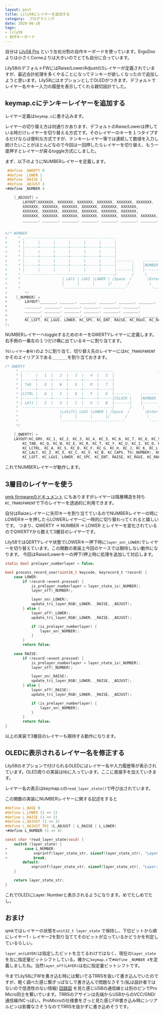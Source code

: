 ```yaml
---
layout: post
title: Lily58にレイヤーを追加する
category:  プログラミング
date: 2020-06-20
tags:
- lily58
- 自作キーボード
---
```



自分は [Lily58 Pro](https://yuchi-kbd.hatenablog.com/entry/2018/12/23/214342) という左右分割の自作キーボードを使っています。ErgoDoxよりは小さくCorneよりは大きいのでとても自分に合っています。

Lily58のデフォルトFWにはRaise/Lower/Adjustの3レイヤーが定義されていますが、最近会計処理を多くやることになってテンキーが欲しくなったので追加しようと思います。Lily58にはオプションとしてOLEDがつきます、デフォルトでレイヤー名やキー入力の履歴を表示してくれる親切設計でした。

## keymap.cにテンキーレイヤーを追加する

レイヤー定義は`keymap.c`に書き込みます。

レイヤーの切り替え方は何通りかあります、デフォルトのRaise/Lowerは押している時だけレイヤーを切り替える方式です。そのレイヤーのキーを１つタイプするだけならば便利な方式ですが、テンキーレイヤー等では連続して数値を入力し続けたいことがほとんどなので今回は一回押したらレイヤーを切り替え、もう一度押すとレイヤーが戻るtoggle方式にしました。


まず、以下のようにNUMBERレイヤーを定義します。
```c:title=keymap.c
 #define _QWERTY 0
 #define _LOWER 1
 #define _RAISE 2
 #define _ADJUST 3
+#define _NUMBER 4
```

```c:title=keymap.c
	[_ADJUST] =
		LAYOUT(XXXXXXX, XXXXXXX, XXXXXXX, XXXXXXX, XXXXXXX, XXXXXXX,                   XXXXXXX, XXXXXXX, XXXXXXX, XXXXXXX, XXXXXXX, XXXXXXX,\
		XXXXXXX, XXXXXXX, XXXXXXX, XXXXXXX, XXXXXXX, XXXXXXX,                   XXXXXXX, XXXXXXX, XXXXXXX, XXXXXXX, XXXXXXX, XXXXXXX,\
		XXXXXXX, XXXXXXX, XXXXXXX, XXXXXXX, XXXXXXX, XXXXXXX,                   XXXXXXX, XXXXXXX, RGB_TOG, RGB_HUI, RGB_SAI, RGB_VAI,\
		XXXXXXX, XXXXXXX, XXXXXXX, XXXXXXX, XXXXXXX, XXXXXXX, XXXXXXX, XXXXXXX, XXXXXXX, XXXXXXX, RGB_MOD, RGB_HUD, RGB_SAD, RGB_VAD,\
		_______, _______, _______, _______, _______, _______, _______, _______),


+/* NUMBER
+     * ,-----------------------------------------.                    ,-----------------------------------------.
+     * |      |      |      |      |      |      |                    |      |      |      |      |      |      |
+     * |------+------+------+------+------+------|                    |------+------+------+------+------+------|
+     * |      |      |      |      |      |      |                    |      |   7  |   8  |   9  |BSPACE|      |
+     * |------+------+------+------+------+------|                    |------+------+------+------+------+------|
+     * |      |      |      |      |      |      |-------.    ,-------|   =  |   4  |   5  |   6  |   +  |      |
+     * |------+------+------+------+------+------|       |    |NUMBER |------+------+------+------+------+------|
+     * |      |      |      |      |      |      |-------|    |-------|   0  |   1  |   2  |   3  |   -  |      |
+     * `-----------------------------------------/       /     \      \-----------------------------------------'
+     *                   | LAlt | LGUI |LOWER | /Space  /       \Enter \  |RAISE |BackSP| RGUI |
+     *                   |      |      |      |/       /         \      \ |      |      |      |
+     *                   `----------------------------'           '------''--------------------'
+		 */
+	 [_NUMBER] =
+		 LAYOUT(_______, _______, _______, _______, _______, _______,                   _______, _______, _______, _______, _______, _______,\
+		 _______, _______, _______, _______, _______, _______,                   KC_PDOT, KC_P7,   KC_P8,   KC_P9,   KC_BSPC, _______,\
+		 _______, _______, _______, _______, _______, _______,                   KC_PEQL, KC_P4,   KC_P5,    KC_P6,  KC_PPLS, _______,\
+		 _______, _______, _______, _______, _______, _______, _______, _______, KC_P0,   KC_P1,   KC_P2,   KC_P3,   KC_PMNS, _______,\
+		 KC_LSFT, KC_LGUI, LOWER, KC_SPC, KC_ENT, RAISE, KC_RGUI, KC_RALT)
);
```


NUMBERレイヤーへtoggleするためのキーをQWERTYレイヤーに定義します。右手側の一番左の１つだけ横に出ているキーに割り当てます。

`TG(レイヤー番号)`のように割り当て、切り替え先のレイヤーには`KC_TRANSPARENT`かそのエイリアスである`_______`を割り当ておきます。

```c:title=keymap.c
/* QWERTY
	 * ,-----------------------------------------.                    ,-----------------------------------------.
	 * |  `   |   1  |   2  |   3  |   4  |   5  |                    |   6  |   7  |   8  |   9  |   0  |BSPACE|
	 * |------+------+------+------+------+------|                    |------+------+------+------+------+------|
	 * | Tab  |   Q  |   W  |   E  |   R  |   T  |                    |   Y  |   U  |   I  |   O  |   P  |BSPACE|
	 * |------+------+------+------+------+------|                    |------+------+------+------+------+------|
	 * |LCTRL |   A  |   S  |   D  |   F  |   G  |-------.    ,-------|   H  |   J  |   K  |   L  |   ;  |  '   |
	 * |------+------+------+------+------+------|CSLOCK |    |NUMBER |------+------+------+------+------+------|
	 * | LAlt |   Z  |   X  |   C  |   V  |   B  |-------|    |-------|   N  |   M  |   ,  |   .  |   /  |RShift|
	 * `-----------------------------------------/       /     \      \-----------------------------------------'
	 *                   |Lshift| LGUI |LOWER | /Space  /       \Enter \  |RAISE | RGUI | RAlt |
	 *                   |      |      |      |/       /         \      \ |      |      |      |
	 *                   `----------------------------'           '------''--------------------'
	 */

    [_QWERTY] =
	LAYOUT(KC_GRV, KC_1, KC_2, KC_3, KC_4, KC_5, KC_6, KC_7, KC_8, KC_9, KC_0, SUSHI,\
		KC_TAB, KC_Q, KC_W, KC_E, KC_R, KC_T, KC_Y, KC_U, KC_I, KC_O, KC_P, KC_MINS,\
		KC_LCTRL, KC_A, KC_S, KC_D, KC_F, KC_G, KC_H, KC_J, KC_K, KC_L, KC_SCLN, KC_QUOT,\
		KC_LALT, KC_Z, KC_X, KC_C, KC_V, KC_B, KC_CAPS, TG(_NUMBER), KC_N, KC_M, KC_COMM, KC_DOT, KC_SLSH, KC_RSFT, \
		KC_LSFT, KC_LGUI, LOWER, KC_SPC, KC_ENT, RAISE, KC_RGUI, KC_RALT),

```


これでNUMBERレイヤーが動作します。

## 3層目のレイヤーを使う

[qmk firmwareのドキュメント](https://docs.qmk.fm/#/feature_layers) にもありますがレイヤーは階層構造を持ち`KC_TRANSPARENT`で下のレイヤーを透過的に利用できます。

自分はRaizeレイヤーに矢印キーを割り当てているのでNUMBERレイヤーの時にLOWERキーを押したらLOWERレイヤーに一時的に切り替わってくれると嬉しいです。
つまり、QWERTY -> NUMBER -> LOWER とレイヤーを変化されているのでQWERTYから数えて3層目のレイヤーです。

Lily58ではQERTYレイヤ状態でLOWERキー押下時に`layer_on(_LOWER)`でレイヤーを切り替えています。この関数の実装上今回のケースでは期待しない動作になります。
今回はRaise/Lowerキーの押下/押上時に処理を追加して対応します。

```c:title=keymap.c
static bool prelayer_numberlayer = false;

bool process_record_user(uint16_t keycode, keyrecord_t *record) {
	case LOWER:
        if (record->event.pressed) {
			is_prelayer_numberlayer = layer_state_is(_NUMBER);
            layer_off(_NUMBER);

            layer_on(_LOWER);
            update_tri_layer_RGB(_LOWER, _RAISE, _ADJUST);
        } else {
            layer_off(_LOWER);
            update_tri_layer_RGB(_LOWER, _RAISE, _ADJUST);

            if (is_prelayer_numberlayer) {
                layer_on(_NUMBER);
            }
        }
        return false;
		
	case RAISE:
        if (record->event.pressed) {
			is_prelayer_numberlayer = layer_state_is(_NUMBER);
            layer_off(_NUMBER);

            layer_on(_RAISE);
            update_tri_layer_RGB(_LOWER, _RAISE, _ADJUST);
        } else {
            layer_off(_RAISE);
            update_tri_layer_RGB(_LOWER, _RAISE, _ADJUST);

            if (is_prelayer_numberlayer) {
                layer_on(_NUMBER);
            }
        }
        return false;
}
```

以上の実装で3層目のレイヤーも期待する動作になります。


## OLEDに表示されるレイヤー名を修正する

Lily58のオプションで付けられるOLEDにはレイヤー名や入力履歴等が表示されています。OLED周りの実装はlibに入っています。ここに直接手を加えていきます。

レイヤー名の表示はkeymap.cの`read_layer_state()`で呼び出されています。

この関数の実装にNUMBERレイヤーに関する記述をすると

```c:title=lib/layer_state_reader.c
#define L_BASE 0
#define L_LOWER (1 << 1)
#define L_RAISE (1 << 2)
#define L_ADJUST (1 << 3)
#define L_ADJUST_TRI (L_ADJUST | L_RAISE | L_LOWER)
+#define L_NUMBER (1 << 4)
```

```c:title=lib/layer_state_reader.c
const char *read_layer_state(void) {
    switch (layer_state) {
+        case L_NUMBER:
+            snprintf(layer_state_str, sizeof(layer_state_str), "Layer: Number");
+            break;
        default:
            snprintf(layer_state_str, sizeof(layer_state_str), "Layer: Undef-%ld", layer_state);
    }

    return layer_state_str;
}
```
これでOLEDにLayer: Numberと表示されるようになります。めでたしめでたし。

## おまけ

qmkではレイヤーの状態を`unit32_t layer_state` で保持し、下位ビットから順にレイヤー1・レイヤー2を割り当ててそのビットが立っているかどうかを判定しているらしい。

`layer_on(LAYER)`は指定したビットを立てるわけではなく、現在の`layer_state`を左に指定量ビットシフトしている。確かに`keymap.c`で`#define _NUMBER 4`を定義しましたね。当然`layer_off(LAYER)`は右に指定量ビットシフトです。

今までLily58にFWを書き込む時には繋いでるTRRSを抜いて書き込んでいたのですが、軽く調べた感じ繋ぎっぱなしで書き込んで問題なさそう(私は設計者ではないので信憑性のない情報)
[回路図](https://github.com/kata0510/Lily58/tree/master/Pro/PCB ) を見た感じUSBの通信線とは別のピンでPro Micro同士を繋いでいます。TRRSのアサインは先端からUSBからのVCC/GND/通信線/NCっぽい。ProMicroの仕様書をざっと見た感じFW書き込み時にシリアルピンは影響なさそうなのでTRRSを抜かずに書き込めそうです。
